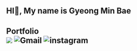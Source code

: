 
## HI👋, My name is Gyeong Min Bae

## Portfolio <br/><a href="https://somber-rooster-d27.notion.site/56fcd8f0c9af417dbf2dabdc74597278" target="_blank"><img src="https://img.shields.io/badge/notion-000000?style=flat-square&logo=notion&logoColor=white"/></a> <img alt="Gmail" src ="https://img.shields.io/badge/gmbae06gmail.com-EA4335.svg?&style=flat-square&logo=gmail&logoColor=white"/> <img alt="instagram" src ="https://img.shields.io/badge/gmbae06-E4405F.svg?&style=flat-square&logo=instagram&logoColor=white"/>
<!--
**Bae0203/Bae0203** is a ✨ _special_ ✨ repository because its `README.md` (this file) appears on your GitHub profile.

Here are some ideas to get you started:


- 🔭 I’m currently working on ...
- 🌱 I’m currently learning ...
- 👯 I’m looking to collaborate on ...
- 🤔 I’m looking for help with ...
- 💬 Ask me about ...
- 📫 How to reach me: ...
- 😄 Pronouns: ...
- ⚡ Fun fact: ...
-->
